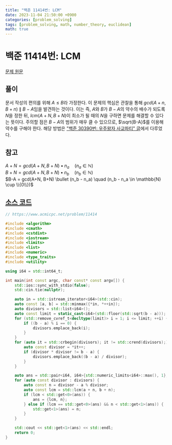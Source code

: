 ```yaml
---
title: "백준 11414번: LCM"
date: 2023-11-04 21:50:00 +0900
categories: [problem_solving]
tags: [problem_solving, math, number_theory, euclidean]
math: true
---
```


# 백준 11414번: LCM  

[문제 원문](https://www.acmicpc.net/problem/11414)  

## 풀이  

문서 작성의 편의를 위해 $A \leq B$라 가정한다. 이 문제의 핵심은 관찰을 통해 $gcd(A+n, B+n) \ \| \ B-A$임을 발견하는 것이다. 이는 즉, $A$와 $B$가 $B-A$의 약수의 배수가 되도록 $N$을 정한 뒤, $lcm(A+N, B+N)$이 최소가 될 때의 $N$을 구하면 문제를 해결할 수 있다는 뜻이다. 주의할 점은 $B-A$의 범위가 매우 클 수 있으므로, $\sqrt{B-A}$를 이용해 약수를 구해야 한다. 해당 방법은 ["백준 30390번: 우주왕자 사교파티" 글](http://localhost:4000/posts/PS-BJ-30390-%EC%9A%B0%EC%A3%BC%EC%99%95%EC%9E%90_%EC%82%AC%EA%B5%90%ED%8C%8C%ED%8B%B0)에서 다루었다.  

## 참고  

$A+N = gcd(A+N, B+N) \bullet n_a \quad (n_a \in \mathbb{N})$  
$B+N = gcd(A+N, B+N) \bullet n_b \quad (n_b \in \mathbb{N})$  
$B-A = gcd(A+N, B+N) \bullet (n_b - n_a) \quad (n_b - n_a \in \mathbb{N} \cup \\{0\\})$  


## [소스 코드](https://github.com/meo-s/problem-solving/blob/main/11000/400/11414_LCM/BJ_11414_LCM.cc)  

``` c++
// https://www.acmicpc.net/problem/11414

#include <algorithm>
#include <cmath>
#include <cstdint>
#include <iostream>
#include <limits>
#include <list>
#include <numeric>
#include <type_traits>
#include <utility>

using i64 = std::int64_t;

int main(int const argc, char const* const argv[]) {
    std::ios::sync_with_stdio(false);
    std::cin.tie(nullptr);

    auto in = std::istream_iterator<i64>(std::cin);
    auto const [a, b] = std::minmax({*in, *++in});
    auto divisors = std::list<i64>();
    auto const limit = static_cast<i64>(std::floor(std::sqrt(b - a)));
    for (std::remove_cvref_t<decltype(limit)> i = 1; i <= limit; ++i) {
        if ((b - a) % i == 0) {
            divisors.emplace_back(i);
        }
    }
    for (auto it = std::crbegin(divisors); it != std::crend(divisors);) {
        auto const divisor = *it++;
        if (divisor * divisor != b - a) {
            divisors.emplace_back((b - a) / divisor);
        }
    }

    auto ans = std::pair<i64, i64>{std::numeric_limits<i64>::max(), 1};
    for (auto const divisor : divisors) {
        auto const n = divisor - a % divisor;
        auto const lcm = std::lcm(a + n, b + n);
        if (lcm < std::get<0>(ans)) {
            ans = {lcm, n};
        } else if (lcm == std::get<0>(ans) && n < std::get<1>(ans)) {
            std::get<1>(ans) = n;
        }
    }

    std::cout << std::get<1>(ans) << std::endl;
    return 0;
}
```
